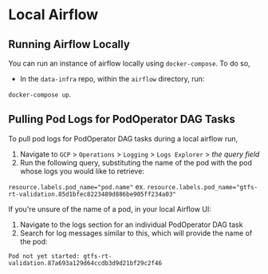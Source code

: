 # Local Airflow

## Running Airflow Locally
You can run an instance of airflow locally using `docker-compose`. To do so,
* In the `data-infra` repo, within the `airflow` directory, run:

`docker-compose up`.

## Pulling Pod Logs for PodOperator DAG Tasks
To pull pod logs for PodOperator DAG tasks during a local airflow run,
1. Navigate to `GCP` > `Operations` > `Logging` > `Logs Explorer` > _the query field_
2. Run the following query, substituting the name of the pod with the pod whose logs you would like to retrieve:

`resource.labels.pod_name="pod.name"`
ex.
`resource.labels.pod_name="gtfs-rt-validation.85d1bfec8223489d886be905ff234a03"`

If you're unsure of the name of a pod, in your local Airflow UI:
1. Navigate to the logs section for an individual PodOperator DAG task
2. Search for log messages similar to this, which will provide the name of the pod:

`Pod not yet started: gtfs-rt-validation.87a693a129d64ccdb3d9d21bf29c2f46`
